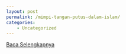 ```yaml
---
layout: post
permalink: /mimpi-tangan-putus-dalam-islam/
categories:
    - Uncategorized
---
```


[Baca Selengkapnya](/07)
